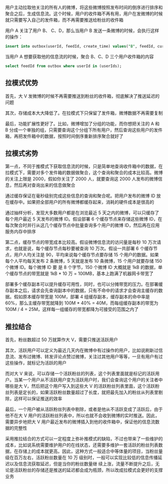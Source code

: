 用户主动拉取他关注的所有人的微博，将这些微博按照发布时间的倒序进行排序和聚合之后，生成信息流。这个时候，用户的收件箱不再有用，用户在发微博的时候就只需要写入自己的发件箱，而不再需要推送给粉丝的收件箱

用户 A 关注了用户 B、 C、D，那么当用户 B 发送一条微博的时候，会执行这样的操作：
```sql
insert into outbox(userId, feedId, create_time) values("B", feedId, currentTime);
```

当用户 A 想要获取他的信息流的时候，聚合 B、C、D 三个用户收件箱的内容
```sql
select feedId from outbox where userId in (userIds);
```


## 拉模式优势
首先，大 V 发微博的时候不再需要推送到粉丝的收件箱，彻底解决了推送延迟的问题

其次，存储成本大大降低了。在拉模式下只保留了发件箱，微博数据不再需要复制

最后，功能扩展性更好了。比如，微博增加了分组的功能，而你想把关注的 A 和 B 分成一个单独的组，只需要查询这个分组下所有用户，然后查询这些用户的发件箱，再把发件箱中的数据，按照时间倒序重新排序聚合就好了


## 拉模式劣势
第一点，不同于推模式下获取信息流的时候，只是简单地查询收件箱中的数据，在拉模式下，需要对多个发件箱的数据做聚合，这个查询和聚合的成本比较高。微博的关注上限是 2000，假如你关注了 2000 人，就要查询这 2000 人发布的微博信息，然后再对查询出来的信息做聚合

通过缓存保证在毫秒级别完成这些信息的查询和聚合呢。把用户发布的微博 ID 放在缓存中。如果把全部用户的所有微博都缓存起来，消耗的硬件成本是很高的

通过抽样分析，发现大多数用户都是在浏览最近 5 天之内的微博，可以只缓存了每个用户最近 5 天发布的微博 ID。假设部署 6 个缓存节点来存储这些微博 ID，在每次聚合时并行从这几个缓存节点中批量查询多个用户的微博 ID，然后再在应用服务内存中排序


第二点，缓存节点的带宽成本比较高。假设微博信息流的访问量是每秒 10 万次请求，也就是说，每个缓存节点每秒要被查询 10 万次。假设一共部署 6 个缓存节点，用户人均关注是 90，平均来说每个缓存节点要存储 15 个用户的数据。如果每个人平均每天发布 2 条微博，5 天就是发布 10 条微博，15 个用户就要存储 150 个微博 ID。每个微博 ID 要 是 8 个字节，150 个微博 ID 大概就是 1kB 的数据，单个缓存节点的带宽就是 1kB * 10 万 = 100MB，基本上跑满了机器网卡带宽了

部署多个缓存副本可以提升缓存可用性，同时，也可以分摊带宽的压力。在部署缓存副本之后，请求会先查询副本中的数据，只有不命中的请求才会查询主缓存的数据。假如原本缓存带宽是 100M，部署 4 组缓存副本，缓存副本的命中率是 60%，那么主缓存带宽就降到 100M * 40% = 40M，而每组缓存副本的带宽为 100M / 4 = 25M，这样每一组缓存的带宽都降为可接受的范围之内了


## 推拉结合
首先，粉丝数超过 50 万就算作大 V，需要只推送活跃用户

其次，活跃用户可以定义为最近几天内在微博中有过操作的用户，比如说刷新过信息流、发布过微博、转发评论点赞过微博，关注过其他用户等等，一旦有用户有过这些操作，就标记为活跃的用户

而对大 V 来说，可以存储一个活跃粉丝的列表，这个列表里面就是标记的活跃用户。当某一个用户从不活跃用户变为活跃用户时，我们会查询这个用户的关注者中哪些是大 V，然后把这个用户写入到这些大 V 的活跃粉丝列表里面，这个活跃粉丝列表是定长的，如果活跃粉丝数量超过了长度，就把最先加入的粉丝从列表里剔除，这样可以保证推送的效率

最后，一个用户被从活跃粉丝列表中剔除，或者是他从不活跃变成了活跃后，由于他不在大 V 用户的活跃粉丝列表中，所以也就不会收到微博的实时推送。因此，需要异步地把大 V 用户最近发布的微博插入到他的收件箱中，保证他的信息流数据的完整性

采用推拉结合的方式可以一定程度上弥补推模式的缺陷，不过也带来了一些维护的成本，比如说系统需要维护用户的在线状态，还需要多维护一套活跃的粉丝列表数据，在存储上的成本就更高。因此，这种方式一般适合中等体量的项目，当粉丝量级在百万左右，活跃粉丝数量在 10 万 级别时，一般可以实现比较低的信息传播延迟以及信息流获取延迟，但是当你的粉丝数量继 续上涨，流量不断提升之后，无论是活跃粉丝的存储还是推送的延迟都会成为瓶颈，所以改成拉模式会更好的支撑业务

